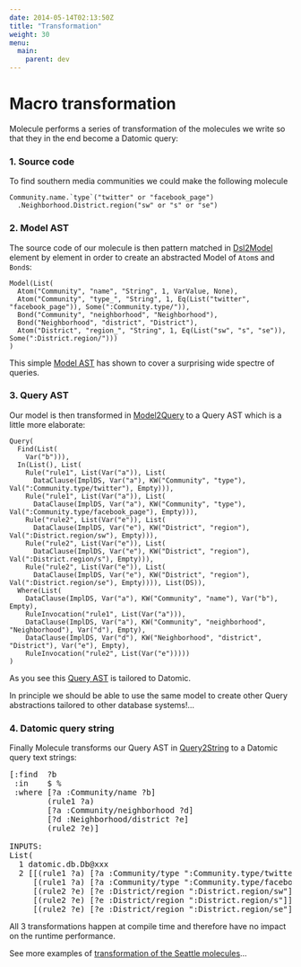 ```yaml
---
date: 2014-05-14T02:13:50Z
title: "Transformation"
weight: 30
menu:
  main:
    parent: dev
---
```


# Macro transformation

Molecule performs a series of transformation of the molecules we write so that they in the end become a Datomic query:

### 1. Source code

To find southern media communities we could make the following molecule
```
Community.name.`type`("twitter" or "facebook_page")
  .Neighborhood.District.region("sw" or "s" or "se")
```

### 2. Model AST

The source code of our molecule is then pattern matched in [Dsl2Model](https://github.com/scalamolecule/molecule/blob/master/core/src/main/scala/molecule/transform/Dsl2Model.scala) element by element in order to create an abstracted Model of `Atom`s and `Bond`s:

```
Model(List(
  Atom("Community", "name", "String", 1, VarValue, None),
  Atom("Community", "type_", "String", 1, Eq(List("twitter", "facebook_page")), Some(":Community.type/")),
  Bond("Community", "neighborhood", "Neighborhood"),
  Bond("Neighborhood", "district", "District"),
  Atom("District", "region_", "String", 1, Eq(List("sw", "s", "se")), Some(":District.region/")))
)
```
This simple [Model AST](https://github.com/scalamolecule/molecule/blob/master/core/src/main/scala/molecule/ast/model.scala) has shown to cover a surprising wide spectre of queries.

### 3. Query AST
Our model is then transformed in [Model2Query](https://github.com/scalamolecule/molecule/blob/master/core/src/main/scala/molecule/transform/Model2Query.scala) to a Query AST which is a little more elaborate:

```
Query(
  Find(List(
    Var("b"))),
  In(List(), List(
    Rule("rule1", List(Var("a")), List(
      DataClause(ImplDS, Var("a"), KW("Community", "type"), Val(":Community.type/twitter"), Empty))),
    Rule("rule1", List(Var("a")), List(
      DataClause(ImplDS, Var("a"), KW("Community", "type"), Val(":Community.type/facebook_page"), Empty))),
    Rule("rule2", List(Var("e")), List(
      DataClause(ImplDS, Var("e"), KW("District", "region"), Val(":District.region/sw"), Empty))),
    Rule("rule2", List(Var("e")), List(
      DataClause(ImplDS, Var("e"), KW("District", "region"), Val(":District.region/s"), Empty))),
    Rule("rule2", List(Var("e")), List(
      DataClause(ImplDS, Var("e"), KW("District", "region"), Val(":District.region/se"), Empty)))), List(DS)),
  Where(List(
    DataClause(ImplDS, Var("a"), KW("Community", "name"), Var("b"), Empty),
    RuleInvocation("rule1", List(Var("a"))),
    DataClause(ImplDS, Var("a"), KW("Community", "neighborhood", "Neighborhood"), Var("d"), Empty),
    DataClause(ImplDS, Var("d"), KW("Neighborhood", "district", "District"), Var("e"), Empty),
    RuleInvocation("rule2", List(Var("e")))))
)
``` 
As you see this [Query AST](https://github.com/scalamolecule/molecule/blob/master/core/src/main/scala/molecule/ast/query.scala) is tailored to Datomic.

In principle we should be able to use the same model to create other Query abstractions tailored to other database systems!...

### 4. Datomic query string

Finally Molecule transforms our Query AST in [Query2String](https://github.com/scalamolecule/molecule/blob/master/core/src/main/scala/molecule/transform/Query2String.scala) to a Datomic query text strings:

<pre>
[:find  ?b
 :in    $ %
 :where [?a :Community/name ?b]
        (rule1 ?a)
        [?a :Community/neighborhood ?d]
        [?d :Neighborhood/district ?e]
        (rule2 ?e)]

INPUTS:
List(
  1 datomic.db.Db@xxx
  2 [[(rule1 ?a) [?a :Community/type ":Community.type/twitter"]]
     [(rule1 ?a) [?a :Community/type ":Community.type/facebook_page"]]
     [(rule2 ?e) [?e :District/region ":District.region/sw"]]
     [(rule2 ?e) [?e :District/region ":District.region/s"]]
     [(rule2 ?e) [?e :District/region ":District.region/se"]]]
</pre>

All 3 transformations happen at compile time and therefore have no impact on the runtime performance.

See more examples of [transformation of the Seattle molecules](https://github.com/scalamolecule/molecule/blob/master/examples/src/test/scala/molecule/examples/seattle/SeattleTransformationTests.scala)...